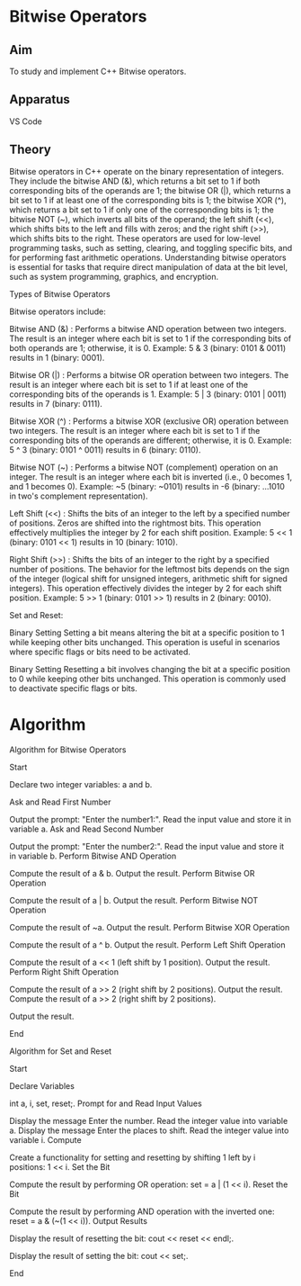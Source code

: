 # Bitwise Operators
## Aim
To study and implement C++ Bitwise operators.

## Apparatus
VS Code

## Theory
Bitwise operators in C++ operate on the binary representation of integers. They include the bitwise AND (&), which returns a bit set to 1 if both corresponding bits of the operands are 1; the bitwise OR (|), which returns a bit set to 1 if at least one of the corresponding bits is 1; the bitwise XOR (^), which returns a bit set to 1 if only one of the corresponding bits is 1; the bitwise NOT (~), which inverts all bits of the operand; the left shift (<<), which shifts bits to the left and fills with zeros; and the right shift (>>), which shifts bits to the right. These operators are used for low-level programming tasks, such as setting, clearing, and toggling specific bits, and for performing fast arithmetic operations. Understanding bitwise operators is essential for tasks that require direct manipulation of data at the bit level, such as system programming, graphics, and encryption.

Types of Bitwise Operators

Bitwise operators include:

Bitwise AND (&) : Performs a bitwise AND operation between two integers. The result is an integer where each bit is set to 1 if the corresponding bits of both operands are 1; otherwise, it is 0. Example: 5 & 3 (binary: 0101 & 0011) results in 1 (binary: 0001).

Bitwise OR (|) : Performs a bitwise OR operation between two integers. The result is an integer where each bit is set to 1 if at least one of the corresponding bits of the operands is 1. Example: 5 | 3 (binary: 0101 | 0011) results in 7 (binary: 0111).

Bitwise XOR (^) : Performs a bitwise XOR (exclusive OR) operation between two integers. The result is an integer where each bit is set to 1 if the corresponding bits of the operands are different; otherwise, it is 0. Example: 5 ^ 3 (binary: 0101 ^ 0011) results in 6 (binary: 0110).

Bitwise NOT (~) : Performs a bitwise NOT (complement) operation on an integer. The result is an integer where each bit is inverted (i.e., 0 becomes 1, and 1 becomes 0). Example: ~5 (binary: ~0101) results in -6 (binary: ...1010 in two's complement representation).

Left Shift (<<) : Shifts the bits of an integer to the left by a specified number of positions. Zeros are shifted into the rightmost bits. This operation effectively multiplies the integer by 2 for each shift position. Example: 5 << 1 (binary: 0101 << 1) results in 10 (binary: 1010).

Right Shift (>>) : Shifts the bits of an integer to the right by a specified number of positions. The behavior for the leftmost bits depends on the sign of the integer (logical shift for unsigned integers, arithmetic shift for signed integers). This operation effectively divides the integer by 2 for each shift position. Example: 5 >> 1 (binary: 0101 >> 1) results in 2 (binary: 0010).

Set and Reset:

Binary Setting
Setting a bit means altering the bit at a specific position to 1 while keeping other bits unchanged. This operation is useful in scenarios where specific flags or bits need to be activated.

Binary Setting
Resetting a bit involves changing the bit at a specific position to 0 while keeping other bits unchanged. This operation is commonly used to deactivate specific flags or bits.

# Algorithm

Algorithm for Bitwise Operators

Start

Declare two integer variables: a and b.

Ask and Read First Number

Output the prompt: "Enter the number1:".
Read the input value and store it in variable a.
Ask and Read Second Number

Output the prompt: "Enter the number2:".
Read the input value and store it in variable b.
Perform Bitwise AND Operation

Compute the result of a & b.
Output the result.
Perform Bitwise OR Operation

Compute the result of a | b.
Output the result.
Perform Bitwise NOT Operation

Compute the result of ~a.
Output the result.
Perform Bitwise XOR Operation

Compute the result of a ^ b.
Output the result.
Perform Left Shift Operation

Compute the result of a << 1 (left shift by 1 position).
Output the result.
Perform Right Shift Operation

Compute the result of a >> 2 (right shift by 2 positions).
Output the result.
Compute the result of a >> 2 (right shift by 2 positions).

Output the result.

End

Algorithm for Set and Reset

Start

Declare Variables

int a, i, set, reset;.
Prompt for and Read Input Values

Display the message Enter the number.
Read the integer value into variable a.
Display the message Enter the places to shift.
Read the integer value into variable i.
Compute

Create a functionality for setting and resetting by shifting 1 left by i positions: 1 << i.
Set the Bit

Compute the result by performing OR operation: set = a | (1 << i).
Reset the Bit

Compute the result by performing AND operation with the inverted one: reset = a & (~(1 << i)).
Output Results

Display the result of resetting the bit: cout << reset << endl;.

Display the result of setting the bit: cout << set;.

End
